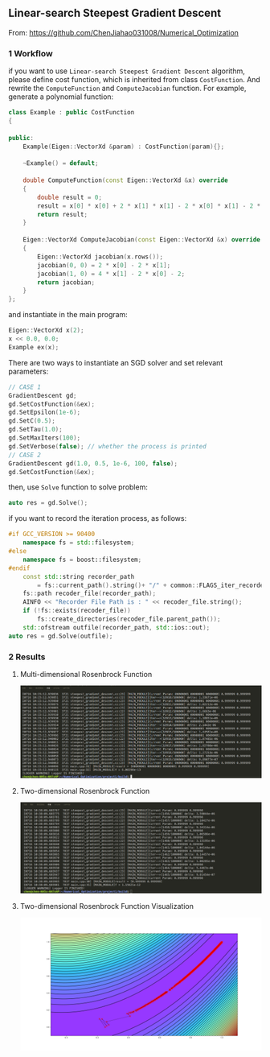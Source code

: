 ## Linear-search Steepest Gradient Descent

From: https://github.com/ChenJiahao031008/Numerical_Optimization

### 1 Workflow

if you want to use `Linear-search Steepest Gradient Descent` algorithm, please define cost function, which is inherited from class `CostFunction`. And rewrite the `ComputeFunction` and `ComputeJacobian`  function. For example, generate a polynomial function:

```c++
class Example : public CostFunction
{

public:
    Example(Eigen::VectorXd &param) : CostFunction(param){};

    ~Example() = default;

    double ComputeFunction(const Eigen::VectorXd &x) override
    {
        double result = 0;
        result = x[0] * x[0] + 2 * x[1] * x[1] - 2 * x[0] * x[1] - 2 * x[1];
        return result;
    }

    Eigen::VectorXd ComputeJacobian(const Eigen::VectorXd &x) override
    {
        Eigen::VectorXd jacobian(x.rows());
        jacobian(0, 0) = 2 * x[0] - 2 * x[1];
        jacobian(1, 0) = 4 * x[1] - 2 * x[0] - 2;
        return jacobian;
    }
};
```

and instantiate in the main program:

```c++
Eigen::VectorXd x(2);
x << 0.0, 0.0;
Example ex(x);
```

There are two ways to instantiate an SGD solver and set relevant parameters:

```c++
// CASE 1
GradientDescent gd;
gd.SetCostFunction(&ex);
gd.SetEpsilon(1e-6);
gd.SetC(0.5);
gd.SetTau(1.0);
gd.SetMaxIters(100);
gd.SetVerbose(false); // whether the process is printed
// CASE 2
GradientDescent gd(1.0, 0.5, 1e-6, 100, false);
gd.SetCostFunction(&ex);
```

then, use `Solve` function to solve problem:

```c++
auto res = gd.Solve();
```

if you want to record the iteration process, as follows:

```c++
#if GCC_VERSION >= 90400
    namespace fs = std::filesystem;
#else
    namespace fs = boost::filesystem;
#endif
    const std::string recorder_path
        = fs::current_path().string()+ "/" + common::FLAGS_iter_recorder_file;
    fs::path recoder_file(recorder_path);
    AINFO << "Recorder File Path is : " << recoder_file.string();
    if (!fs::exists(recoder_file))
        fs::create_directories(recoder_file.parent_path());
    std::ofstream outfile(recorder_path, std::ios::out);
auto res = gd.Solve(outfile);
```

### 2 Results

1. Multi-dimensional Rosenbrock Function

   ![](ReadMe.assets/image-20220716101638403.png)

2. Two-dimensional Rosenbrock Function

   ![](ReadMe.assets/image-20220716103849041.png)

3. Two-dimensional Rosenbrock Function Visualization

   ![](ReadMe.assets/Figure_1.png)

